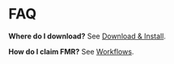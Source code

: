 # FAQ



**Where do I download?** See [Download & Install](download-install.md).  

**How do I claim FMR?** See [Workflows](user/workflows.md).



